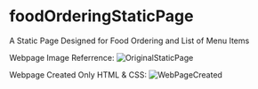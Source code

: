 # foodOrderingStaticPage
A Static Page Designed for Food Ordering and List of Menu Items

Webpage Image Referrence:
![OriginalStaticPage](https://github.com/V-Yeshwanth/foodOrderingStaticPage/assets/83171076/1ee4d8fc-fabc-4403-a854-180c44e48d87)

Webpage Created Only HTML & CSS: 
![WebPageCreated](https://github.com/V-Yeshwanth/foodOrderingStaticPage/assets/83171076/7e2da26c-2ccc-48a3-9cd9-8d9626ff47dc)
